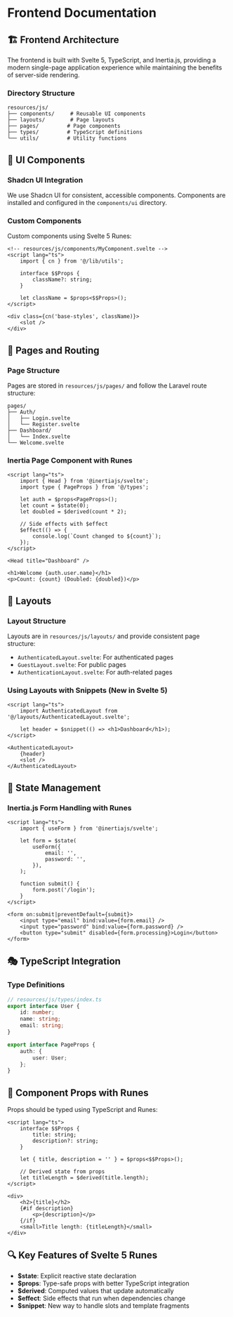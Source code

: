 # Frontend Documentation

## 🏗️ Frontend Architecture

The frontend is built with Svelte 5, TypeScript, and Inertia.js, providing a modern single-page application experience while maintaining the benefits of server-side rendering.

### Directory Structure

```
resources/js/
├── components/     # Reusable UI components
├── layouts/        # Page layouts
├── pages/         # Page components
├── types/         # TypeScript definitions
└── utils/         # Utility functions
```

## 🎨 UI Components

### Shadcn UI Integration

We use Shadcn UI for consistent, accessible components. Components are installed and configured in the `components/ui` directory.

### Custom Components

Custom components using Svelte 5 Runes:

```svelte
<!-- resources/js/components/MyComponent.svelte -->
<script lang="ts">
    import { cn } from '@/lib/utils';

    interface $$Props {
        className?: string;
    }

    let className = $props<$$Props>();
</script>

<div class={cn('base-styles', className)}>
    <slot />
</div>
```

## 🎯 Pages and Routing

### Page Structure

Pages are stored in `resources/js/pages/` and follow the Laravel route structure:

```
pages/
├── Auth/
│   ├── Login.svelte
│   └── Register.svelte
├── Dashboard/
│   └── Index.svelte
└── Welcome.svelte
```

### Inertia Page Component with Runes

```svelte
<script lang="ts">
    import { Head } from '@inertiajs/svelte';
    import type { PageProps } from '@/types';

    let auth = $props<PageProps>();
    let count = $state(0);
    let doubled = $derived(count * 2);

    // Side effects with $effect
    $effect(() => {
        console.log(`Count changed to ${count}`);
    });
</script>

<Head title="Dashboard" />

<h1>Welcome {auth.user.name}</h1>
<p>Count: {count} (Doubled: {doubled})</p>
```

## 📐 Layouts

### Layout Structure

Layouts are in `resources/js/layouts/` and provide consistent page structure:

- `AuthenticatedLayout.svelte`: For authenticated pages
- `GuestLayout.svelte`: For public pages
- `AuthenticationLayout.svelte`: For auth-related pages

### Using Layouts with Snippets (New in Svelte 5)

```svelte
<script lang="ts">
    import AuthenticatedLayout from '@/layouts/AuthenticatedLayout.svelte';

    let header = $snippet(() => <h1>Dashboard</h1>);
</script>

<AuthenticatedLayout>
    {header}
    <slot />
</AuthenticatedLayout>
```

## 🔄 State Management

### Inertia.js Form Handling with Runes

```svelte
<script lang="ts">
    import { useForm } from '@inertiajs/svelte';

    let form = $state(
        useForm({
            email: '',
            password: '',
        }),
    );

    function submit() {
        form.post('/login');
    }
</script>

<form on:submit|preventDefault={submit}>
    <input type="email" bind:value={form.email} />
    <input type="password" bind:value={form.password} />
    <button type="submit" disabled={form.processing}>Login</button>
</form>
```

## 🎭 TypeScript Integration

### Type Definitions

```typescript
// resources/js/types/index.ts
export interface User {
    id: number;
    name: string;
    email: string;
}

export interface PageProps {
    auth: {
        user: User;
    };
}
```

## 🔧 Component Props with Runes

Props should be typed using TypeScript and Runes:

```svelte
<script lang="ts">
    interface $$Props {
        title: string;
        description?: string;
    }

    let { title, description = '' } = $props<$$Props>();

    // Derived state from props
    let titleLength = $derived(title.length);
</script>

<div>
    <h2>{title}</h2>
    {#if description}
        <p>{description}</p>
    {/if}
    <small>Title length: {titleLength}</small>
</div>
```

## 🔍 Key Features of Svelte 5 Runes

- **$state**: Explicit reactive state declaration
- **$props**: Type-safe props with better TypeScript integration
- **$derived**: Computed values that update automatically
- **$effect**: Side effects that run when dependencies change
- **$snippet**: New way to handle slots and template fragments
